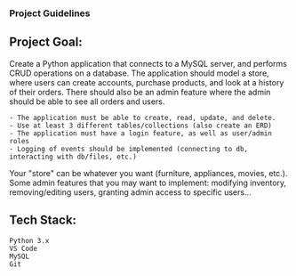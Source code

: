 ### Project Guidelines

## Project Goal:
Create a Python application that connects to a MySQL server,
and performs CRUD operations on a database. The application should model a store,
where users can create accounts, purchase products, and look at a history of their
orders. There should also be an admin feature where the admin should be able to 
see all orders and users. 

    - The application must be able to create, read, update, and delete.
    - Use at least 3 different tables/collections (also create an ERD)
    - The application must have a login feature, as well as user/admin roles
    - Logging of events should be implemented (connecting to db, interacting with db/files, etc.)

Your "store" can be whatever you want (furniture, appliances, movies, etc.). Some 
admin features that you may want to implement: modifying inventory, removing/editing users,
granting admin access to specific users...

## Tech Stack:
    Python 3.x
    VS Code
    MySQL
    Git